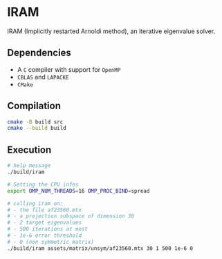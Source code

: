 # IRAM

IRAM (Implicitly restarted Arnoldi method), an iterative eigenvalue solver.

## Dependencies

- A `C` compiler with support for `OpenMP`
- `CBLAS` and `LAPACKE`
- `CMake`

## Compilation

```bash
cmake -B build src
cmake --build build
```

## Execution

```bash
# help message
./build/iram

# Setting the CPU infos
export OMP_NUM_THREADS=16 OMP_PROC_BIND=spread

# calling iram on:
# - the file af23560.mtx
# - a projection subspace of dimension 30
# - 2 target eigenvalues
# - 500 iterations at most
# - 1e-6 error threshold
# - 0 (non symmetric matrix)
./build/iram assets/matrix/unsym/af23560.mtx 30 1 500 1e-6 0
```
